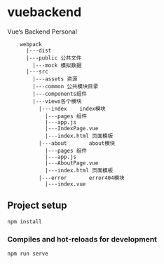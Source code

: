 # vuebackend
Vue‘s Backend Personal
```
    webpack
      |---dist 
      |---public 公共文件
        |---mock 模拟数据
      |---src
        |---assets 资源
        |---common 公共模块目录
        |---components组件
        |---views各个模块
          |---index    index模块
            |---pages 组件
            |---app.js
            |---IndexPage.vue
            |---index.html 页面模板
          |---about       about模块
            |---pages 组件
            |---app.js
            |---AboutPage.vue
            |---index.html 页面模板
          |---error       error404模块
            |---index.vue
```
## Project setup
```
npm install
```

### Compiles and hot-reloads for development
```
npm run serve
```

